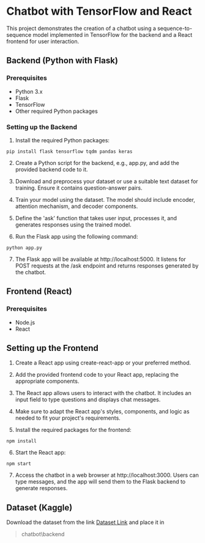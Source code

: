 # Chatbot with TensorFlow and React
This project demonstrates the creation of a chatbot using a sequence-to-sequence model implemented in TensorFlow for the backend and a React frontend for user interaction.

## Backend (Python with Flask)
### Prerequisites
* Python 3.x
* Flask
* TensorFlow
* Other required Python packages


### Setting up the Backend
1. Install the required Python packages:

```
pip install flask tensorflow tqdm pandas keras
```
2. Create a Python script for the backend, e.g., app.py, and add the provided backend code to it.

1. Download and preprocess your dataset or use a suitable text dataset for training. Ensure it contains question-answer pairs.

1. Train your model using the dataset. The model should include encoder, attention mechanism, and decoder components.

1. Define the 'ask' function that takes user input, processes it, and generates responses using the trained model.

1. Run the Flask app using the following command:
```
python app.py
```
7. The Flask app will be available at http://localhost:5000. It listens for POST requests at the /ask endpoint and returns responses generated by the chatbot.

## Frontend (React)

### Prerequisites

* Node.js
* React
## Setting up the Frontend
1. Create a React app using create-react-app or your preferred method.

1. Add the provided frontend code to your React app, replacing the appropriate components.

1. The React app allows users to interact with the chatbot. It includes an input field to type questions and displays chat messages.

1. Make sure to adapt the React app's styles, components, and logic as needed to fit your project's requirements.

1. Install the required packages for the frontend:
```
npm install
```
6. Start the React app:

```
npm start
```
7. Access the chatbot in a web browser at http://localhost:3000. Users can type messages, and the app will send them to the Flask backend to generate responses.

## Dataset (Kaggle)
Download the dataset from the link [Dataset Link](https://www.kaggle.com/datasets/grafstor/simple-dialogs-for-chatbot) and place it in 
> chatbot\backend
